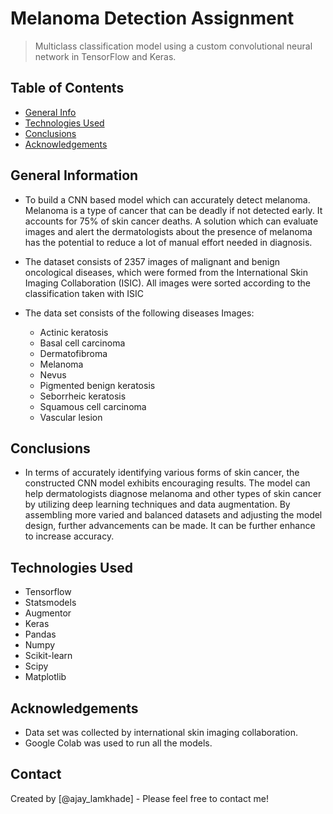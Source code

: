 # Melanoma Detection Assignment
> Multiclass classification model using a custom convolutional neural network in TensorFlow and Keras.


## Table of Contents
* [General Info](#general-information)
* [Technologies Used](#technologies-used)
* [Conclusions](#conclusions)
* [Acknowledgements](#acknowledgements)

<!-- You can include any other section that is pertinent to your problem -->

## General Information
- To build a CNN based model which can accurately detect melanoma. Melanoma is a type of cancer that can be deadly if not detected early. It accounts for 75% of skin cancer deaths. A solution which can evaluate images and alert the dermatologists about the presence of melanoma has the potential to reduce a lot of manual effort needed in diagnosis.

- The dataset consists of 2357 images of malignant and benign oncological diseases, which were formed from the International Skin Imaging Collaboration (ISIC). All images were sorted according to the classification taken with ISIC

- The data set consists of the following diseases Images:

    - Actinic keratosis
    - Basal cell carcinoma
    - Dermatofibroma
    - Melanoma
    - Nevus
    - Pigmented benign keratosis
    - Seborrheic keratosis
    - Squamous cell carcinoma
    - Vascular lesion

<!-- You don't have to answer all the questions - just the ones relevant to your project. -->

## Conclusions
- In terms of accurately identifying various forms of skin cancer, the constructed CNN model exhibits encouraging results. The model can help dermatologists diagnose melanoma and other types of skin cancer by utilizing deep learning techniques and data augmentation. By assembling more varied and balanced datasets and adjusting the model design, further advancements can be made. It can be further enhance to increase accuracy.
<!-- You don't have to answer all the questions - just the ones relevant to your project. -->


## Technologies Used
- Tensorflow
- Statsmodels
- Augmentor
- Keras
- Pandas
- Numpy
- Scikit-learn
- Scipy
- Matplotlib

<!-- As the libraries versions keep on changing, it is recommended to mention the version of library used in this project -->

## Acknowledgements
- Data set was collected by international skin imaging collaboration.
- Google Colab was used to run all the models.


## Contact
Created by [@ajay_lamkhade] - Please feel free to contact me!
